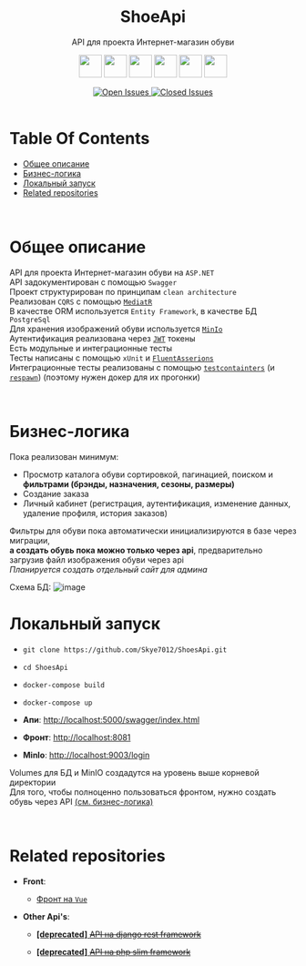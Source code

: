 <p>
    <h1 align="center">ShoeApi</h1>
</p>

<p align="center">
    API для проекта Интернет-магазин обуви
</p>

<p align="center">
  <img src="https://img.shields.io/badge/ASP.NET-purple?style=flat-square"
      height="40">
  <img src="https://img.shields.io/static/v1?label=&message=Entity-Framework&style=flat-square&color=blueviolet"
      height="40">
  <img src="https://img.shields.io/static/v1?label=&message=PosgreSql&style=flat-square&color=1A5276"
      height="40">
  <img src="https://img.shields.io/static/v1?label=&message=MediatR&style=flat-square&color=blue"
      height="40">
  <img src="https://img.shields.io/static/v1?label=&message=JWT&style=flat-square&color=BDB76B"
      height="40">
   <img src="https://img.shields.io/static/v1?label=&message=MinIo&style=flat-square&color=FF0000"
      height="40">
</p>

<div align="center">
  <a href="https://github.com/Skye7012/ShoesApi/issues">
    <img src="https://img.shields.io/github/issues-raw/Skye7012/ShoesApi" alt="Open Issues"/>
  </a>
  <a href="https://github.com/Skye7012/ShoesApi/issues?q=is%3Aissue+is%3Aclosed">
    <img src="https://img.shields.io/github/issues-closed-raw/Skye7012/ShoesApi" alt="Closed Issues"/>
  </a>
</div>

<br>

# Table Of Contents

* [Общее описание](#общее-описание)
* [Бизнес-логика](#бизнес-логика)
* [Локальный запуск](#локальный-запуск)
* [Related repositories](#related-repositories)

<br>

# Общее описание
API для проекта Интернет-магазин обуви на `ASP.NET`  
API задокументирован с помощью `Swagger`  
Проект структурирован по принципам `clean architecture`  
Реализован `CQRS` с помощью [`MediatR`](https://github.com/jbogard/MediatR)  
В качестве ORM используется `Entity Framework`, в качестве БД `PostgreSql`  
Для хранения изображений обуви используется [`MinIo`](https://min.io/)  
Аутентификация реализована через [`JWT`](https://jwt.io/) токены  
Есть модульные и интеграционные тесты  
Тесты написаны с помощью `xUnit` и [`FluentAsserions`](https://github.com/fluentassertions/fluentassertions)  
Интеграционные тесты реализованы с помощью [`testcontainters`](https://github.com/testcontainers/testcontainers-dotnet) (и [`respawn`](https://github.com/jbogard/Respawn)) (поэтому нужен докер для их прогонки)  

<br>

# Бизнес-логика
Пока реализован минимум:
- Просмотр каталога обуви сортировкой, пагинацией, поиском и **фильтрами (брэнды, назначения, сезоны, размеры)**
- Создание заказа
- Личный кабинет (регистрация, аутентификация, изменение данных, удаление профиля, история заказов)

Фильтры для обуви пока автоматически инициализируются в базе через миграции,  
**а создать обувь пока можно только через api**, предварительно загрузив файл изображения обуви через api  
*Планируется создать отдельный сайт для админа*

Схема БД:
![image](https://user-images.githubusercontent.com/86796337/233123377-350b4c6c-8d38-4c2f-99e0-bc1d7e6b0dcf.png)


# Локальный запуск
- `git clone https://github.com/Skye7012/ShoesApi.git`

- `cd ShoesApi`

- `docker-compose build`

- `docker-compose up`

- **Апи**: [http://localhost:5000/swagger/index.html](http://localhost:5000/swagger/index.html)

- **Фронт**: [http://localhost:8081](http://localhost:8081)

- **MinIo**: [http://localhost:9003/login](http://localhost:9003/login)

Volumes для БД и MinIO создадутся на уровень выше корневой директории  
Для того, чтобы полноценно пользоваться фронтом, нужно создать обувь через API [(см. бизнес-логика)](#бизнес-логика)


<br>

# Related repositories

- **Front**:
  
  - [Фронт на `Vue`](https://github.com/Skye7012/shoes-front)

- **Other Api's**:
  
  - [**[deprecated]** ~~API на django rest framework~~](https://github.com/Skye7012/shoes-django-api)
  
  - [**[deprecated]** ~~API на php slim framework~~](https://github.com/Skye7012/shoes-api-slim)




